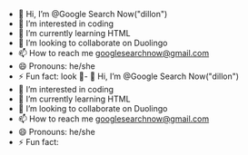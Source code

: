 - 👋 Hi, I’m @Google Search Now("dillon")
- 👀 I’m interested in coding
- 🌱 I’m currently learning HTML
- 💞️ I’m looking to collaborate on Duolingo
- 📫 How to reach me googlesearchnow@gmail.com
- 😄 Pronouns: he/she
- ⚡ Fun fact: look 👀- 👋 Hi, I’m @Google Search Now("dillon")
- 👀 I’m interested in coding
- 🌱 I’m currently learning HTML
- 💞️ I’m looking to collaborate on Duolingo
- 📫 How to reach me googlesearchnow@gmail.com
- 😄 Pronouns: he/she
- ⚡ Fun fact: 


<!---
Google-Search-NOW/Google-Search-NOW is a ✨ special ✨ repository because its `README.md` (this file) appears on your GitHub profile.
You can click the Preview link to take a look at your changes.
--->
